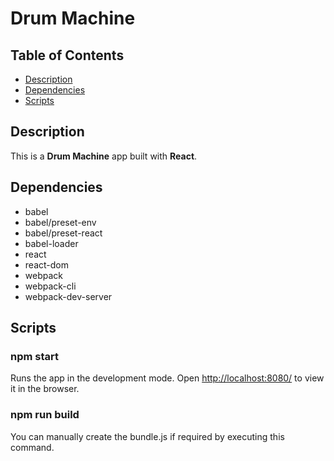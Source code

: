 # Drum Machine

## Table of Contents

-   [Description](#description)
-   [Dependencies](#dependencies)
-   [Scripts](#scripts)

## Description
This is a **Drum Machine** app built with **React**.

## Dependencies

- babel
- babel/preset-env
- babel/preset-react
- babel-loader
- react
- react-dom
- webpack
- webpack-cli
- webpack-dev-server

## Scripts 

### npm start
Runs the app in the development mode.
Open [http://localhost:8080/](http://localhost:8080/) to view it in the browser.

### npm run build
You can manually create the bundle.js if required by executing this command.